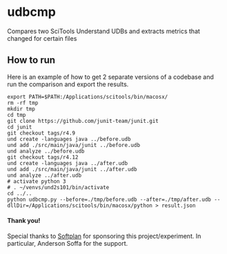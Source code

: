 # udbcmp
Compares two SciTools Understand UDBs and extracts metrics that changed for certain files

## How to run

Here is an example of how to get 2 separate versions of a codebase and run the
comparison and export the results.

```
export PATH=$PATH:/Applications/scitools/bin/macosx/
rm -rf tmp
mkdir tmp
cd tmp
git clone https://github.com/junit-team/junit.git
cd junit
git checkout tags/r4.9
und create -languages java ../before.udb
und add ./src/main/java/junit ../before.udb
und analyze ../before.udb
git checkout tags/r4.12
und create -languages java ../after.udb
und add ./src/main/java/junit ../after.udb
und analyze ../after.udb
# activate python 3
# . ~/venvs/und2s101/bin/activate
cd ../..
python udbcmp.py --before=./tmp/before.udb --after=./tmp/after.udb --dllDir=/Applications/scitools/bin/macosx/python > result.json
```

#### Thank you!

Special thanks to [Softplan](http://www.softplan.con.br) for sponsoring this project/experiment. In particular, Anderson Soffa for the support.

